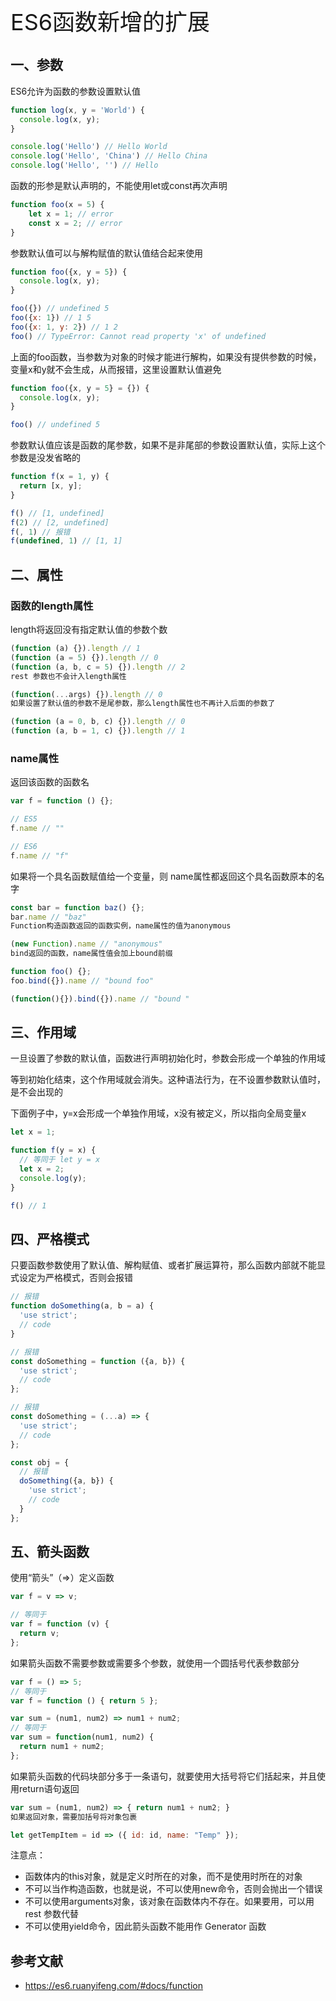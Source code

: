 <font style="font-size: 36px;">ES6函数新增的扩展</font>

## 一、参数
ES6允许为函数的参数设置默认值
```js
function log(x, y = 'World') {
  console.log(x, y);
}

console.log('Hello') // Hello World
console.log('Hello', 'China') // Hello China
console.log('Hello', '') // Hello
```
函数的形参是默认声明的，不能使用let或const再次声明
```js
function foo(x = 5) {
    let x = 1; // error
    const x = 2; // error
}
```
参数默认值可以与解构赋值的默认值结合起来使用
```js
function foo({x, y = 5}) {
  console.log(x, y);
}

foo({}) // undefined 5
foo({x: 1}) // 1 5
foo({x: 1, y: 2}) // 1 2
foo() // TypeError: Cannot read property 'x' of undefined
```
上面的foo函数，当参数为对象的时候才能进行解构，如果没有提供参数的时候，变量x和y就不会生成，从而报错，这里设置默认值避免
```js
function foo({x, y = 5} = {}) {
  console.log(x, y);
}

foo() // undefined 5
```
参数默认值应该是函数的尾参数，如果不是非尾部的参数设置默认值，实际上这个参数是没发省略的
```js
function f(x = 1, y) {
  return [x, y];
}

f() // [1, undefined]
f(2) // [2, undefined]
f(, 1) // 报错
f(undefined, 1) // [1, 1]
```
## 二、属性
### 函数的length属性
length将返回没有指定默认值的参数个数
```js
(function (a) {}).length // 1
(function (a = 5) {}).length // 0
(function (a, b, c = 5) {}).length // 2
rest 参数也不会计入length属性

(function(...args) {}).length // 0
如果设置了默认值的参数不是尾参数，那么length属性也不再计入后面的参数了

(function (a = 0, b, c) {}).length // 0
(function (a, b = 1, c) {}).length // 1
```
### name属性
返回该函数的函数名
```js
var f = function () {};

// ES5
f.name // ""

// ES6
f.name // "f"
```
如果将一个具名函数赋值给一个变量，则 name属性都返回这个具名函数原本的名字
```js
const bar = function baz() {};
bar.name // "baz"
Function构造函数返回的函数实例，name属性的值为anonymous

(new Function).name // "anonymous"
bind返回的函数，name属性值会加上bound前缀

function foo() {};
foo.bind({}).name // "bound foo"

(function(){}).bind({}).name // "bound "
```
## 三、作用域
一旦设置了参数的默认值，函数进行声明初始化时，参数会形成一个单独的作用域

等到初始化结束，这个作用域就会消失。这种语法行为，在不设置参数默认值时，是不会出现的

下面例子中，y=x会形成一个单独作用域，x没有被定义，所以指向全局变量x
```js
let x = 1;

function f(y = x) { 
  // 等同于 let y = x  
  let x = 2; 
  console.log(y);
}

f() // 1
```
## 四、严格模式
只要函数参数使用了默认值、解构赋值、或者扩展运算符，那么函数内部就不能显式设定为严格模式，否则会报错
```js
// 报错
function doSomething(a, b = a) {
  'use strict';
  // code
}

// 报错
const doSomething = function ({a, b}) {
  'use strict';
  // code
};

// 报错
const doSomething = (...a) => {
  'use strict';
  // code
};

const obj = {
  // 报错
  doSomething({a, b}) {
    'use strict';
    // code
  }
};
```
## 五、箭头函数
使用“箭头”（=>）定义函数
```js
var f = v => v;

// 等同于
var f = function (v) {
  return v;
};
```
如果箭头函数不需要参数或需要多个参数，就使用一个圆括号代表参数部分
```js
var f = () => 5;
// 等同于
var f = function () { return 5 };

var sum = (num1, num2) => num1 + num2;
// 等同于
var sum = function(num1, num2) {
  return num1 + num2;
};
```
如果箭头函数的代码块部分多于一条语句，就要使用大括号将它们括起来，并且使用return语句返回
```js
var sum = (num1, num2) => { return num1 + num2; }
如果返回对象，需要加括号将对象包裹

let getTempItem = id => ({ id: id, name: "Temp" });
```
注意点：

- 函数体内的this对象，就是定义时所在的对象，而不是使用时所在的对象
- 不可以当作构造函数，也就是说，不可以使用new命令，否则会抛出一个错误
- 不可以使用arguments对象，该对象在函数体内不存在。如果要用，可以用 rest 参数代替
- 不可以使用yield命令，因此箭头函数不能用作 Generator 函数
## 参考文献
- https://es6.ruanyifeng.com/#docs/function